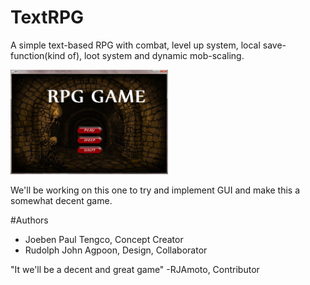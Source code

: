 # TextRPG
A simple text-based RPG with combat, level up system, local save-function(kind of), loot system and dynamic mob-scaling.

<img src = "/screenshots/Menu.jpg" width = "50%" height = "50%">

We'll be working on this one to try and implement GUI and make this a somewhat decent game.

#Authors
  - Joeben Paul Tengco, Concept Creator
  - Rudolph John Agpoon, Design, Collaborator

"It we'll be a decent and great game"
                         -RJAmoto, Contributor
